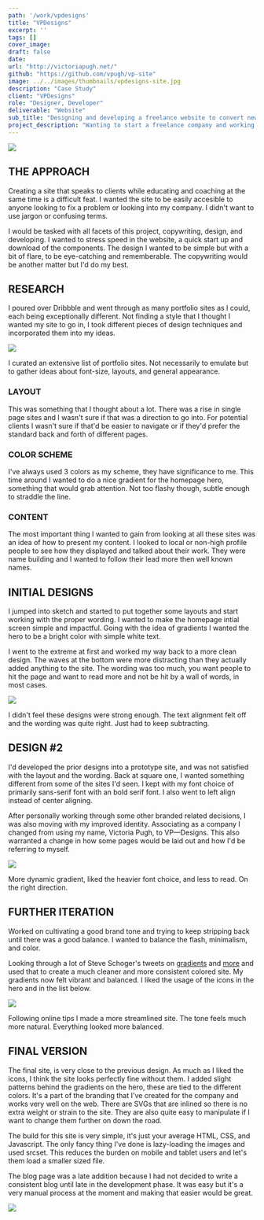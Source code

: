 ```yaml
---
path: '/work/vpdesigns'
title: "VPDesigns"
excerpt: ''
tags: []
cover_image:
draft: false
date:
url: "http://victoriapugh.net/"
github: "https://github.com/vpugh/vp-site"
image: ../../images/thumbnails/vpdesigns-site.jpg
description: "Case Study"
client: "VPDesigns"
role: "Designer, Developer"
deliverable: "Website"
sub_title: "Designing and developing a freelance website to convert new to digital customers"
project_description: "Wanting to start a freelance company and working under the royal we I wanted to create a professional site to attract businessess. This needed to be clear, concise, and a little showy."
---
```


![](/static/laptop-site-791b44b12fe74478a08f98ee0b392c30.png)

## THE APPROACH

Creating a site that speaks to clients while educating and coaching at the same time is a difficult feat. I wanted the site to be easily accesible to anyone looking to fix a problem or looking into my company. I didn't want to use jargon or confusing terms.

I would be tasked with all facets of this project, copywriting, design, and developing. I wanted to stress speed in the website, a quick start up and download of the components. The design I wanted to be simple but with a bit of flare, to be eye-catching and rememberable. The copywriting would be another matter but I'd do my best.

## RESEARCH

I poured over Dribbble and went through as many portfolio sites as I could, each being exceptionally different. Not finding a style that I thought I wanted my site to go in, I took different pieces of design techniques and incorporated them into my ideas.

![](/static/dribbble-portfolio-b05552618c505d177f44b589aaeae591.png)
<div class="quote">I curated an extensive list of portfolio sites. Not necessarily to emulate but to gather ideas about font-size, layouts, and general appearance.</div>

### LAYOUT

This was something that I thought about a lot. There was a rise in single page sites and I wasn't sure if that was a direction to go into. For potential clients I wasn't sure if that'd be easier to navigate or if they'd prefer the standard back and forth of different pages.

### COLOR SCHEME

I've always used 3 colors as my scheme, they have significance to me. This time around I wanted to do a nice gradient for the homepage hero, something that would grab attention. Not too flashy though, subtle enough to straddle the line.

### CONTENT

The most important thing I wanted to gain from looking at all these sites was an idea of how to present my content. I looked to local or non-high profile people to see how they displayed and talked about their work. They were name building and I wanted to follow their lead more then well known names.

## INITIAL DESIGNS

I jumped into sketch and started to put together some layouts and start working with the proper wording. I wanted to make the homepage intial screen simple and impactful. Going with the idea of gradients I wanted the hero to be a bright color with simple white text.

I went to the extreme at first and worked my way back to a more clean design. The waves at the bottom were more distracting than they actually added anything to the site. The wording was too much, you want people to hit the page and want to read more and not be hit by a wall of words, in most cases.

![](/static/initial-design-a431cc15c3cddeab52989e6f8034f886.png)
<div class="quote">I didn't feel these designs were strong enough. The text alignment felt off and the wording was quite right. Just had to keep subtracting.</div>

## DESIGN #2

I'd developed the prior designs into a prototype site, and was not satisfied with the layout and the wording. Back at square one, I wanted something different from some of the sites I'd seen. I kept with my font choice of primarily sans-serif font with an bold serif font. I also went to left align instead of center aligning.

After personally working through some other branded related decisions, I was also moving with my improved identity. Associating as a company I changed from using my name, Victoria Pugh, to VP—Designs. This also warranted a change in how some pages would be laid out and how I'd be referring to myself.

![](/static/vpdesigns-v3-d644442d3fdafa1f4e82326404ebf15c.png)
<div class="quote">More dynamic gradient, liked the heavier font choice, and less to read. On the right direction.</div>

## FURTHER ITERATION

Worked on cultivating a good brand tone and trying to keep stripping back until there was a good balance. I wanted to balance the flash, minimalism, and color.

Looking through a lot of Steve Schoger's tweets on <a href="https://twitter.com/steveschoger/status/895647278370660353">gradients</a> and <a href="https://twitter.com/i/moments/880688233641848832">more</a> and used that to create a much cleaner and more consistent colored site. My gradients now felt vibrant and balanced. I liked the usage of the icons in the hero and in the list below.

![](/static/vpdesigns-v4-221fa4285eebb4d09d020183fd2ff225.png)
<div class="quote">Following online tips I made a more streamlined site. The tone feels much more natural. Everything looked more balanced.</div>

## FINAL VERSION

The final site, is very close to the previous design. As much as I liked the icons, I think the site looks perfectly fine without them. I added slight patterns behind the gradients on the hero, these are tied to the different colors. It's a part of the branding that I've created for the company and works very well on the web. There are SVGs that are inlined so there is no extra weight or strain to the site. They are also quite easy to manipulate if I want to change them further on down the road.

The build for this site is very simple, it's just your average HTML, CSS, and Javascript. The only fancy thing I've done is lazy-loading the images and used srcset. This reduces the burden on mobile and tablet users and let's them load a smaller sized file.

The blog page was a late addition because I had not decided to write a consistent blog until late in the development phase. It was easy but it's a very manual process at the moment and making that easier would be great.

![](/static/final-version-vpdesigns-655fdac082c22a5e672f967fed77f82e.png)